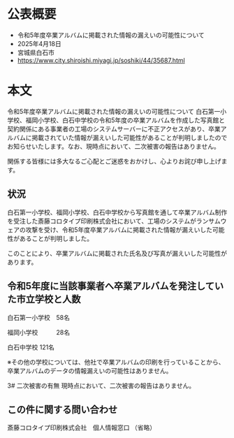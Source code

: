 # 公表概要
- 令和5年度卒業アルバムに掲載された情報の漏えいの可能性について
- 2025年4月18日
- 宮城県白石市
- https://www.city.shiroishi.miyagi.jp/soshiki/44/35687.html

# 本文
令和5年度卒業アルバムに掲載された情報の漏えいの可能性について
白石第一小学校、福岡小学校、白石中学校の令和5年度の卒業アルバムを作成した写真館と契約関係にある事業者の工場のシステムサーバーに不正アクセスがあり、卒業アルバムに掲載されていた情報が漏えいした可能性があることが判明しましたのでお知らせいたします。なお、現時点において、二次被害の報告はありません。

関係する皆様には多大なるご心配とご迷惑をおかけし、心よりお詫び申し上げます。

## 状況
白石第一小学校、福岡小学校、白石中学校から写真館を通して卒業アルバム制作を受注した斎藤コロタイプ印刷株式会社において、工場のシステムがランサムウェアの攻撃を受け、令和5年度卒業アルバムに掲載された情報が漏えいした可能性があることが判明しました。

このことにより、卒業アルバムに掲載された氏名及び写真が漏えいした可能性があります。

## 令和5年度に当該事業者へ卒業アルバムを発注していた市立学校と人数
白石第一小学校　58名

福岡小学校　　　28名

白石中学校       121名

※その他の学校については、他社で卒業アルバムの印刷を行っていることから、卒業アルバムのデータの情報漏えいの可能性はありません。

3# 二次被害の有無
現時点において、二次被害の報告はありません。

## この件に関する問い合わせ
斎藤コロタイプ印刷株式会社　個人情報窓口
（省略）
